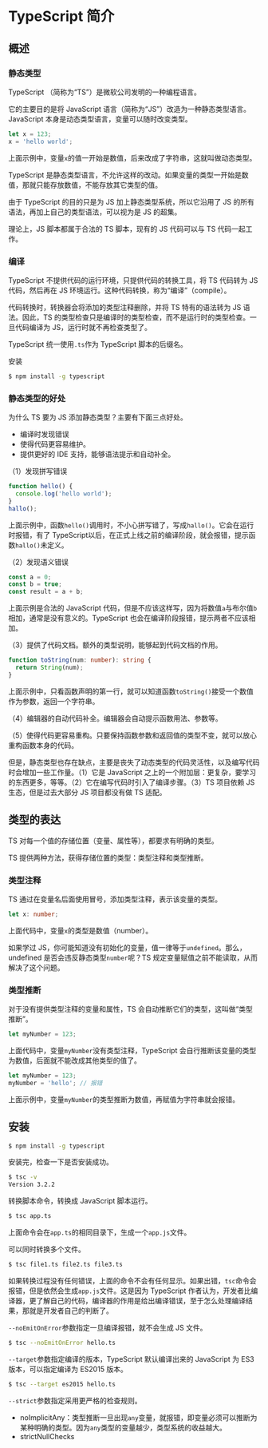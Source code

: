 # TypeScript 简介

## 概述

### 静态类型

TypeScript （简称为“TS”）是微软公司发明的一种编程语言。

它的主要目的是将 JavaScript 语言（简称为“JS”）改造为一种静态类型语言。JavaScript 本身是动态类型语言，变量可以随时改变类型。

```javascript
let x = 123;
x = 'hello world';
```

上面示例中，变量`x`的值一开始是数值，后来改成了字符串，这就叫做动态类型。

TypeScript 是静态类型语言，不允许这样的改动。如果变量的类型一开始是数值，那就只能存放数值，不能存放其它类型的值。

由于 TypeScript 的目的只是为 JS 加上静态类型系统，所以它沿用了 JS 的所有语法，再加上自己的类型语法，可以视为是 JS 的超集。

理论上，JS 脚本都属于合法的 TS 脚本，现有的 JS 代码可以与 TS 代码一起工作。

### 编译

TypeScript 不提供代码的运行环境，只提供代码的转换工具，将 TS 代码转为 JS 代码，然后再在 JS 环境运行。这种代码转换，称为“编译”（compile）。

代码转换时，转换器会将添加的类型注释删除，并将 TS 特有的语法转为 JS 语法。因此，TS 的类型检查只是编译时的类型检查，而不是运行时的类型检查。一旦代码编译为 JS，运行时就不再检查类型了。

TypeScript 统一使用`.ts`作为 TypeScript 脚本的后缀名。

安装

```bash
$ npm install -g typescript
```

### 静态类型的好处

为什么 TS 要为 JS 添加静态类型？主要有下面三点好处。

- 编译时发现错误
- 使得代码更容易维护。
- 提供更好的 IDE 支持，能够语法提示和自动补全。

（1）发现拼写错误

```javascript
function hello() {
  console.log('hello world');
}
hallo();
```

上面示例中，函数`hello()`调用时，不小心拼写错了，写成`hallo()`。它会在运行时报错，有了 TypeScript以后，在正式上线之前的编译阶段，就会报错，提示函数`hallo()`未定义。

（2）发现语义错误

```javascript
const a = 0;
const b = true;
const result = a + b;
```

上面示例是合法的 JavaScript 代码，但是不应该这样写，因为将数值`a`与布尔值`b`相加，通常是没有意义的。TypeScript 也会在编译阶段报错，提示两者不应该相加。

（3）提供了代码文档。额外的类型说明，能够起到代码文档的作用。

```typescript
function toString(num: number): string {
  return String(num);
}
```

上面示例中，只看函数声明的第一行，就可以知道函数`toString()`接受一个数值作为参数，返回一个字符串。

（4）编辑器的自动代码补全。编辑器会自动提示函数用法、参数等。

（5）使得代码更容易重构。只要保持函数参数和返回值的类型不变，就可以放心重构函数本身的代码。

但是，静态类型也存在缺点，主要是丧失了动态类型的代码灵活性，以及编写代码时会增加一些工作量。（1）它是 JavaScript 之上的一个附加层：更复杂，要学习的东西更多，等等。（2）它在编写代码时引入了编译步骤。（3）TS 项目依赖 JS 生态，但是过去大部分 JS 项目都没有做 TS 适配。

## 类型的表达

TS 对每一个值的存储位置（变量、属性等），都要求有明确的类型。

TS 提供两种方法，获得存储位置的类型：类型注释和类型推断。

### 类型注释

TS 通过在变量名后面使用冒号，添加类型注释，表示该变量的类型。

```typescript
let x: number;
```

上面代码中，变量`x`的类型是数值（number）。

如果学过 JS，你可能知道没有初始化的变量，值一律等于`undefined`。那么，undefined 是否会违反静态类型`number`呢？TS 规定变量赋值之前不能读取，从而解决了这个问题。

### 类型推断

对于没有提供类型注释的变量和属性，TS 会自动推断它们的类型，这叫做“类型推断”。

```typescript
let myNumber = 123;
```

上面代码中，变量`myNumber`没有类型注释，TypeScript 会自行推断该变量的类型为数值，后面就不能改成其他类型的值了。

```typescript
let myNumber = 123;
myNumber = 'hello'; // 报错
```

上面示例中，变量`myNumber`的类型推断为数值，再赋值为字符串就会报错。

## 安装

```bash
$ npm install -g typescript
```

安装完，检查一下是否安装成功。

```bash
$ tsc -v
Version 3.2.2
```

转换脚本命令，转换成 JavaScript 脚本运行。

```bash
$ tsc app.ts
```

上面命令会在`app.ts`的相同目录下，生成一个`app.js`文件。

可以同时转换多个文件。

```bash
$ tsc file1.ts file2.ts file3.ts
```

如果转换过程没有任何错误，上面的命令不会有任何显示。如果出错，`tsc`命令会报错，但是依然会生成`app.js`文件。这是因为 TypeScript 作者认为，开发者比编译器，更了解自己的代码，编译器的作用是给出编译错误，至于怎么处理编译结果，那就是开发者自己的判断了。

`--noEmitOnError`参数指定一旦编译报错，就不会生成 JS 文件。

```bash
$ tsc --noEmitOnError hello.ts
```

`--target`参数指定编译的版本，TypeScript 默认编译出来的 JavaScript 为 ES3 版本，可以指定编译为 ES2015 版本。

```bash
$ tsc --target es2015 hello.ts
```

`--strict`参数指定采用更严格的检查规则。

- noImplicitAny：类型推断一旦出现`any`变量，就报错，即变量必须可以推断为某种明确的类型。因为`any`类型的变量越少，类型系统的收益越大。
- strictNullChecks
